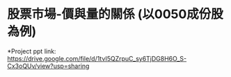 # 股票市場-價與量的關係 (以0050成份股為例)
*Project ppt link: https://drive.google.com/file/d/1tvI5QZrpuC_sy6TjDG8H6O_S-Cx3oQUv/view?usp=sharing
